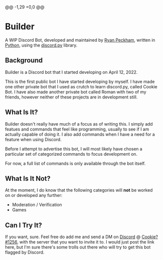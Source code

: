 @@ -1,29 +0,0 @@
# Builder
A WIP Discord Bot, developed and maintained by [Ryan Peckham](https://github.com/ShadowMagic896), written in [Python](https://python.org), 
using the [discord.py](https://discordpy.readthedocs.io/en/latest/index.html) library.

## Background
Builder is a Discord bot that I started developing on April 12, 2022.

This is the first public bot I have started developing by myself. I have made one other private bot that I used as crutch 
to learn discord.py, called Cookie Bot. I have also made another private bot called Roman with two of my friends, however 
neither of these projects are in development still.

## What Is It?
Builder doesn't really have much of a focus as of writing this. I simply add featues and commands that feel like 
programming, usually to see if I am actually capable of doing it. I also add commands when I have a need for a feature when using Discord.

Before I attempt to advertise this bot, I will most likely have chosen a particular set of categorized commands to focus 
development on.

For now, a full list of commands is only available through the bot itself.

## What Is It Not?
At the moment, I do know that the following categories will **not** be worked on or developed any further:
- Moderation / Verification
- Games

## Can I Try It?
If you want, sure. Feel free do add me and send a DM on [Discord](https://discord.com) @ [Cookie?#1256](https://discord.com/users/724811595976409119), with the server that you 
want to invite it to. I would just post the link here, but I'm sure there's some trolls out there who will try to get this
bot flagged by Discord.
